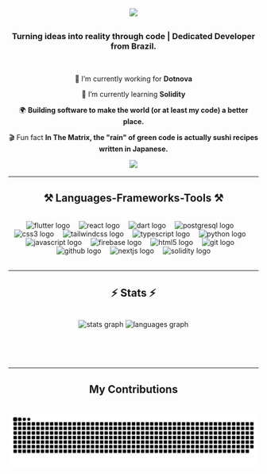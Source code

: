 <h1 align="center">
    <img src="https://readme-typing-svg.herokuapp.com/?font=Righteous&size=35&center=true&vCenter=true&width=500&height=70&duration=4000&lines=Hi+There!+👋;+I'm+Gabriel+Bacci!;" />
</h1>

<h3 align="center">Turning ideas into reality through code | Dedicated Developer from Brazil.</h3>

<br/>

<div align="center">
 
 💼 I’m currently working for **Dotnova**
 
 📖 I’m currently learning **Solidity**

 🌍 **Building software to make the world (or at least my code) a better place.**

🎬 Fun fact **In The Matrix, the "rain" of green code is actually sushi recipes written in Japanese.**

 </div>

<div align="center"> 
  <a href="mailto:gabriel.bacci02@gmail.com">
    <img src="https://img.shields.io/badge/Gmail-333333?style=for-the-badge&logo=gmail&logoColor=red" />
  </a>

<hr/>

<h2 align="center">⚒️ Languages-Frameworks-Tools ⚒️</h2>
<br/>
<div align="center">
  <img src="https://cdn.jsdelivr.net/gh/devicons/devicon/icons/flutter/flutter-original.svg" height="40" alt="flutter logo"  />
  <img width="10" />
  <img src="https://cdn.jsdelivr.net/gh/devicons/devicon/icons/react/react-original.svg" height="40" alt="react logo"  />
  <img width="10" />
  <img src="https://cdn.jsdelivr.net/gh/devicons/devicon/icons/dart/dart-original.svg" height="40" alt="dart logo"  />
  <img width="10" />
  <img src="https://cdn.jsdelivr.net/gh/devicons/devicon/icons/postgresql/postgresql-original.svg" height="40" alt="postgresql logo"  />
  <img width="10" />
  <img src="https://cdn.jsdelivr.net/gh/devicons/devicon/icons/css3/css3-original.svg" height="40" alt="css3 logo"  />
  <img width="10" />
   <img src="https://cdn.simpleicons.org/tailwindcss/06B6D4" height="40" alt="tailwindcss logo"  />
  <img width="10" />
  <img src="https://cdn.jsdelivr.net/gh/devicons/devicon/icons/typescript/typescript-original.svg" height="40" alt="typescript logo"  />
  <img width="10" />
  <img src="https://cdn.jsdelivr.net/gh/devicons/devicon/icons/python/python-original.svg" height="40" alt="python logo"  />
  <img width="10" />
  <img src="https://cdn.jsdelivr.net/gh/devicons/devicon/icons/javascript/javascript-original.svg" height="40" alt="javascript logo"  />
  <img width="10" />
  <img src="https://cdn.jsdelivr.net/gh/devicons/devicon/icons/firebase/firebase-plain.svg" height="40" alt="firebase logo"  />
  <img width="10" />
  <img src="https://cdn.jsdelivr.net/gh/devicons/devicon/icons/html5/html5-original.svg" height="40" alt="html5 logo"  />
  <img width="10" />
  <img src="https://cdn.jsdelivr.net/gh/devicons/devicon/icons/git/git-original.svg" height="40" alt="git logo"  />
  <img width="10" />
  <img src="https://cdn.jsdelivr.net/gh/devicons/devicon/icons/github/github-original.svg" height="40" alt="github logo"  />
  <img width="10" />
  <img src="https://cdn.jsdelivr.net/gh/devicons/devicon/icons/nextjs/nextjs-original.svg" height="40" alt="nextjs logo"  />
  <img width="10" />
  <img src="https://cdn.jsdelivr.net/gh/devicons/devicon/icons/solidity/solidity-original.svg" height="40" alt="solidity logo"  />
</div>

<br/>
<hr/>

<div align="center">
  <h2> ⚡ Stats ⚡ </h2>
  <br>
  <img src="https://github-readme-stats.vercel.app/api?username=Gbacci&hide_title=false&hide_rank=false&show_icons=true&include_all_commits=true&count_private=true&disable_animations=false&theme=dracula&locale=en&hide_border=false&order=1" height="150" alt="stats graph" />
  <img src="https://github-readme-stats.vercel.app/api/top-langs?username=Gbacci&locale=en&hide_title=false&layout=compact&card_width=320&langs_count=5&theme=dracula&hide_border=false&count_private=true&order=2" height="150" alt="languages graph" />
    
  <br/><br/><br/>
</div>

<hr/>

<h2 align="center">My Contributions</h2>
<br>
<div align=center>
<picture>
  <source media="(prefers-color-scheme: dark)" srcset="https://raw.githubusercontent.com/Gbacci/Gbacci/output/github-snake-dark.svg" />
  <source media="(prefers-color-scheme: light)" srcset="https://raw.githubusercontent.com/Gbacci/Gbacci/output/github-snake.svg" />
  <img alt="github-snake" src="https://raw.githubusercontent.com/Gbacci/Gbacci/output/github-snake.svg" />
</picture>
 </div>
